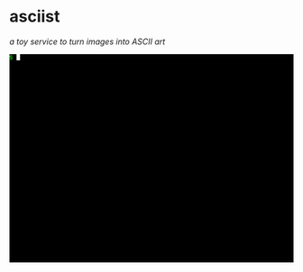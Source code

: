 asciist
=======

*a toy service to turn images into ASCII art*

![asciist action shot](./asciist.gif)
